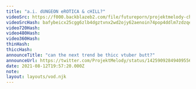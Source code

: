 ```yaml
---
title: "a.i. dUNGEON eROTICA & cHILL?"
videoSrc: https://f000.backblazeb2.com/file/futureporn/projektmelody-chaturbate-2021-08-12.mp4
videoSrcHash: bafybeicx25cgg6zlb4dgztvnx2wd2ojy62aenoin74pop4ddlm7zdzqe24/projektmelody%202021-08-12%2020_37-projektmelody.mp4
video720Hash: 
video480Hash: 
video360Hash: 
thinHash: 
thiccHash: 
announceTitle: "can the next trend be thicc vtuber butt?"
announceUrl: https://twitter.com/ProjektMelody/status/1425909284940955648
date: 2021-08-12T19:57:20.000Z
note: 
layout: layouts/vod.njk
---
```

